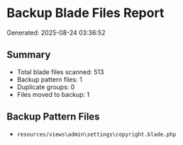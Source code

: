 # Backup Blade Files Report

Generated: 2025-08-24 03:36:52

## Summary
- Total blade files scanned: 513
- Backup pattern files: 1
- Duplicate groups: 0
- Files moved to backup: 1

## Backup Pattern Files
- `resources/views\admin\settings\copyright.blade.php`

